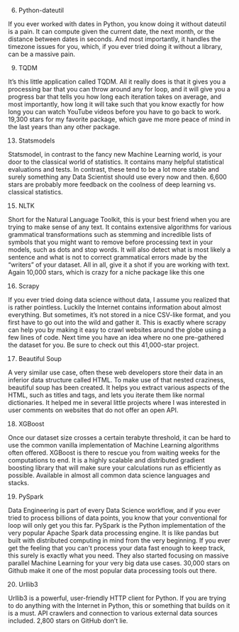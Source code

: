 
6. Python-dateutil

If you ever worked with dates in Python, you know doing it without dateutil is a pain.
It can compute given the current date, the next month, or the distance between dates in seconds. 
And most importantly, it handles the timezone issues for you, which, if you ever tried doing it without a library, 
can be a massive pain.

9. TQDM

It’s this little application called TQDM. 
All it really does is that it gives you a processing bar that you can throw 
around any for loop, and it will give you a progress bar that tells you how long each
iteration takes on average, and most importantly, how long it will take such that you know exactly for how long you can watch YouTube videos before you have to go back to work. 19,300 stars for my favorite package, which gave me more peace of mind in the last years than any other package.




13. Statsmodels


Statsmodel, in contrast to the fancy new Machine Learning world, is your door to the classical world of statistics. It contains many helpful statistical evaluations and tests. In contrast, these tend to be a lot more stable and surely something any Data Scientist should use every now and then. 6,600 stars are probably more feedback on the coolness of deep learning vs. classical statistics.

15. NLTK


Short for the Natural Language Toolkit, this is your best friend when you are trying to make sense of any text. It contains extensive algorithms for various grammatical transformations such as stemming and incredible lists of symbols that you might want to remove before processing text in your models, such as dots and stop words. It will also detect what is most likely a sentence and what is not to correct grammatical errors made by the “writers” of your dataset. All in all, give it a shot if you are working with text. Again 10,000 stars, which is crazy for a niche package like this one



16. Scrapy


If you ever tried doing data science without data, I assume you realized that is rather pointless. Luckily the Internet contains information about almost everything. But sometimes, it’s not stored in a nice CSV-like format, and you first have to go out into the wild and gather it. This is exactly where scrapy can help you by making it easy to crawl websites around the globe using a few lines of code. Next time you have an idea where no one pre-gathered the dataset for you. Be sure to check out this 41,000-star project.

17. Beautiful Soup

A very similar use case, often these web developers store their data in an inferior data structure called HTML. To make use of that nested craziness, beautiful soup has been created. It helps you extract various aspects of the HTML, such as titles and tags, and lets you iterate them like normal dictionaries. It helped me in several little projects where I was interested in user comments on websites that do not offer an open API.



18. XGBoost


Once our dataset size crosses a certain terabyte threshold, it can be hard to use the common vanilla implementation of Machine Learning algorithms often offered. XGBoost is there to rescue you from waiting weeks for the computations to end. It is a highly scalable and distributed gradient boosting library that will make sure your calculations run as efficiently as possible. Available in almost all common data science languages and stacks.


19. PySpark


Data Engineering is part of every Data Science workflow, and if you ever tried to process billions of data points, you know that your conventional for loop will only get you this far. PySpark is the Python implementation of the very popular Apache Spark data processing engine. It is like pandas but built with distributed computing in mind from the very beginning. If you ever get the feeling that you can't process your data fast enough to keep track, this surely is exactly what you need. They also started focusing on massive parallel Machine Learning for your very big data use cases. 30,000 stars on Github make it one of the most popular data processing tools out there.


20. Urllib3


Urllib3 is a powerful, user-friendly HTTP client for Python. If you are trying to do anything with the Internet in Python, this or something that builds on it is a must. API crawlers and connection to various external data sources included. 2,800 stars on GitHub don’t lie.
